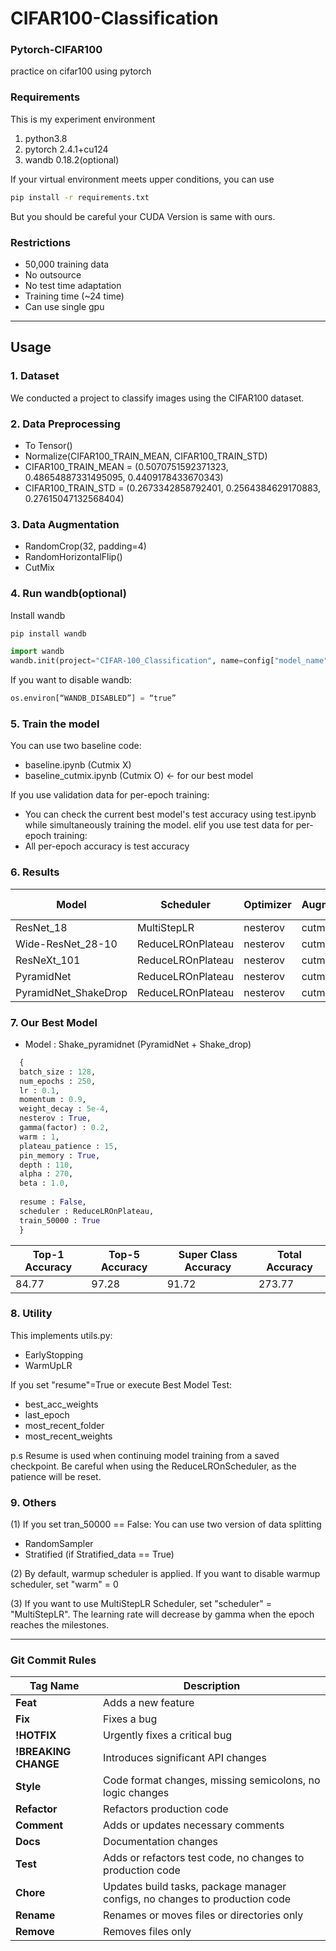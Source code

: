 # **CIFAR100-Classification**
### Pytorch-CIFAR100
practice on cifar100 using pytorch

### Requirements
This is my experiment environment
1. python3.8
2. pytorch 2.4.1+cu124
3. wandb 0.18.2(optional)

If your virtual environment meets upper conditions, you can use
```bash
pip install -r requirements.txt
```
But you should be careful your CUDA Version is same with ours.

### Restrictions
- 50,000 training data
- No outsource
- No test time adaptation
- Training time (~24 time)
- Can use single gpu

---

## Usage
### 1. Dataset
We conducted a project to classify images using the CIFAR100 dataset. 


### 2. Data Preprocessing
- To Tensor()
- Normalize(CIFAR100_TRAIN_MEAN, CIFAR100_TRAIN_STD)
- CIFAR100_TRAIN_MEAN = (0.5070751592371323, 0.48654887331495095, 0.4409178433670343)
- CIFAR100_TRAIN_STD = (0.2673342858792401, 0.2564384629170883, 0.27615047132568404)

### 3. Data Augmentation
- RandomCrop(32, padding=4)
- RandomHorizontalFlip()
- CutMix
  
### 4. Run wandb(optional)
Install wandb
```bash
pip install wandb
```
```python
import wandb
wandb.init(project="CIFAR-100_Classification", name=config["model_name"], config=config)
```
If you want to disable wandb:
```python
os.environ[“WANDB_DISABLED”] = “true”
```

### 5. Train the model
You can use two baseline code:
- baseline.ipynb (Cutmix X)
- baseline_cutmix.ipynb (Cutmix O) <- for our best model

If you use validation data for per-epoch training:
- You can check the current best model's test accuracy using test.ipynb while simultaneously training the model.
elif you use test data for per-epoch training:
- All per-epoch accuracy is test accuracy

### 6. Results
| Model                  | Scheduler            | Optimizer | Augmentation | Memory       | Training Samples | Epochs | Top 1 Acc | Top 5 Acc | Super Acc |
|------------------------|----------------------|-----------|--------------|--------------|-------------|--------|-----------|-----------|-----------|
| ResNet_18              | MultiStepLR          | nesterov  | cutmix       | pinmemory    | 50000       | 250    | 81.36     | 95.59     | 88.98     |
| Wide-ResNet_28-10      | ReduceLROnPlateau     | nesterov  | cutmix       | pinmemory    | 50000       | 300    | 82.22     | 96.12     | 89.81     |
| ResNeXt_101            | ReduceLROnPlateau     | nesterov  | cutmix       | pinmemory    | 40000       | 250    | 80.33     | 95.65     | 88.78     |
| PyramidNet             | ReduceLROnPlateau     | nesterov  | cutmix       | pinmemory    | 50000       | 300    | 82.28     | 96.52     | 90.04     |
| PyramidNet_ShakeDrop   | ReduceLROnPlateau     | nesterov  | cutmix       | pinmemory    | 50000       | 300    | 84.77     | 97.28     | 91.72     |


### 7. Our Best Model
- Model : Shake_pyramidnet (PyramidNet + Shake_drop)
``` python
  {
  batch_size : 128,
  num_epochs : 250,
  lr : 0.1,
  momentum : 0.9,
  weight_decay : 5e-4,
  nesterov : True,
  gamma(factor) : 0.2,
  warm : 1,
  plateau_patience : 15,
  pin_memory : True,
  depth : 110,
  alpha : 270,
  beta : 1.0,
    
  resume : False,
  scheduler : ReduceLROnPlateau,
  train_50000 : True
  }
```

| Top-1 Accuracy | Top-5 Accuracy | Super Class Accuracy | Total Accuracy |
|----------------|----------------|----------------------|----------------|
|      84.77     |      97.28     |         91.72        |      273.77    |


### 8. Utility
This implements utils.py:
- EarlyStopping
- WarmUpLR

If you set "resume"=True or execute Best Model Test:
- best_acc_weights
- last_epoch
- most_recent_folder
- most_recent_weights

p.s Resume is used when continuing model training from a saved checkpoint.
Be careful when using the ReduceLROnScheduler, as the patience will be reset.

### 9. Others
(1) If you set tran_50000 == False:
You can use two version of data splitting
- RandomSampler
- Stratified (if Stratified_data == True)

(2) By default, warmup scheduler is applied.
If you want to disable warmup scheduler, set "warm" = 0

(3) If you want to use MultiStepLR Scheduler, set "scheduler" = "MultiStepLR".
The learning rate will decrease by gamma when the epoch reaches the milestones.

---

### Git Commit Rules
| Tag Name           | Description                                               |
|--------------------|-----------------------------------------------------------|
| **Feat**           | Adds a new feature                                      |
| **Fix**            | Fixes a bug                                              |
| **!HOTFIX**        | Urgently fixes a critical bug                     |
| **!BREAKING CHANGE**| Introduces significant API changes                                |
| **Style**          | Code format changes, missing semicolons, no logic changes      |
| **Refactor**       | Refactors production code                                     |
| **Comment**        | Adds or updates necessary comments                                   |
| **Docs**           | Documentation changes                                                  |
| **Test**           | Adds or refactors test code, no changes to production code |
| **Chore**          | Updates build tasks, package manager configs, no changes to production code |
| **Rename**         | Renames or moves files or directories only         |
| **Remove**         | Removes files only                         |
